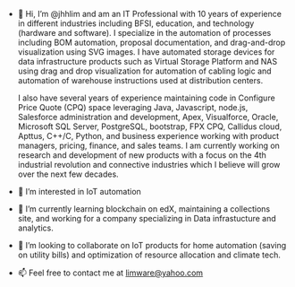 - 👋 Hi, I’m @jhhlim and am an IT Professional with 10 years of experience in different industries including BFSI, education, and technology (hardware and software). I specialize in the automation of processes including BOM automation, proposal documentation, and drag-and-drop visualization using SVG images. I have automated storage devices for data infrastructure products such as Virtual Storage Platform and NAS using drag and drop visualization for automation of cabling logic and automation of warehouse instructions used at distribution centers.

  I also have several years of experience maintaining code in Configure Price Quote (CPQ) space leveraging Java, Javascript, node.js, Salesforce administration and development, Apex, Visualforce, Oracle, Microsoft SQL Server, PostgreSQL, bootstrap, FPX CPQ, Callidus cloud, Apttus, C++/C, Python, and business experience working with product managers, pricing, finance, and sales teams. I am currently working on research and development of new products with a focus on the 4th industrial revolution and connective industries which I believe will grow over the next few decades.


- 👀 I’m interested in IoT automation
- 🌱 I’m currently learning blockchain on edX, maintaining a collections site, and working for a company specializing in Data infrastucture and analytics. 
- 💞️ I’m looking to collaborate on IoT products for home automation (saving on utility bills) and optimization of resource allocation and climate tech.
- 📫 Feel free to contact me at limware@yahoo.com
